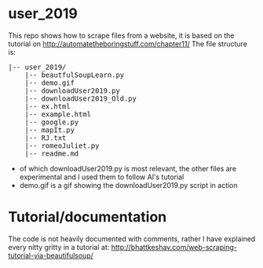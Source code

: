 # user_2019
This repo shows how to scrape files from a website, it is based on the tutorial on http://automatetheboringstuff.com/chapter11/
The file structure is:
<pre>
|-- user_2019/
	|-- beautfulSoupLearn.py
	|-- demo.gif
	|-- downloadUser2019.py
	|-- downloadUser2019_Old.py
	|-- ex.html
	|-- example.html
	|-- google.py
	|-- mapIt.py
	|-- RJ.txt
	|-- romeoJuliet.py
	|-- readme.md
</pre>

- of which downloadUser2019.py is most relevant, the other files are experimental and I used them to follow Al's tutorial
- demo.gif is a gif showing the downloadUser2019.py script in action

# Tutorial/documentation
The code is not heavily documented with comments, rather I have explained every nitty gritty in a tutorial at: http://bhattkeshav.com/web-scraping-tutorial-via-beautifulsoup/
